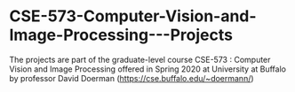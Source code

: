 # CSE-573-Computer-Vision-and-Image-Processing---Projects
The projects are part of the graduate-level course CSE-573 : Computer Vision and Image Processing offered in Spring 2020 at University at Buffalo by professor David Doerman (https://cse.buffalo.edu/~doermann/)
